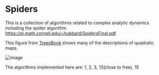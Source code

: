 # Spiders

This is a collection of algorithms related to complex analytic dynamics including the spider algorithm.
https://pi.math.cornell.edu/~hubbard/SpidersFinal.pdf

This figure from [TreesBook](https://www.mat.univie.ac.at/%7Ebruin/talks/TreesBook.pdf) shows many of the descriptions of quadratic maps.

![image](https://github.com/jeffwack111/Spiders/assets/52295204/a991d80f-aaea-4e75-b822-6c58886c6639)

The algorithms implemented here are: 1, 2, 3, 13(close to free), 15

